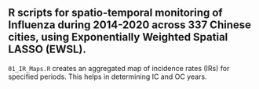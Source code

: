 ## R scripts for spatio-temporal monitoring of Influenza during 2014-2020 across 337 Chinese cities, using Exponentially Weighted Spatial LASSO (EWSL).

`01_IR_Maps.R` creates an aggregated map of incidence rates (IRs) for specified periods. This helps in determining IC and OC years.
